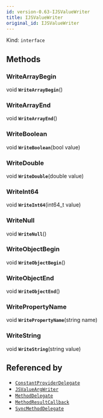 ```yaml
---
id: version-0.63-IJSValueWriter
title: IJSValueWriter
original_id: IJSValueWriter
---
```


Kind: `interface`





## Methods
### WriteArrayBegin
void **`WriteArrayBegin`**()



### WriteArrayEnd
void **`WriteArrayEnd`**()



### WriteBoolean
void **`WriteBoolean`**(bool value)



### WriteDouble
void **`WriteDouble`**(double value)



### WriteInt64
void **`WriteInt64`**(int64_t value)



### WriteNull
void **`WriteNull`**()



### WriteObjectBegin
void **`WriteObjectBegin`**()



### WriteObjectEnd
void **`WriteObjectEnd`**()



### WritePropertyName
void **`WritePropertyName`**(string name)



### WriteString
void **`WriteString`**(string value)






## Referenced by
- [`ConstantProviderDelegate`](ConstantProviderDelegate)
- [`JSValueArgWriter`](JSValueArgWriter)
- [`MethodDelegate`](MethodDelegate)
- [`MethodResultCallback`](MethodResultCallback)
- [`SyncMethodDelegate`](SyncMethodDelegate)
